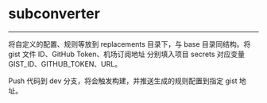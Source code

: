 # subconverter

---

将自定义的配置、规则等放到 replacements 目录下，与 base 目录同结构。将 gist 文件 ID、GitHub Token、机场订阅地址 分别填入项目 secrets 对应变量 GIST_ID、GITHUB_TOKEN、URL。

Push 代码到 dev 分支，将会触发构建，并推送生成的规则配置到指定 gist 地址。
